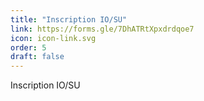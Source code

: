 ```yaml
---
title: "Inscription IO/SU"
link: https://forms.gle/7DhATRtXpxdrdqoe7
icon: icon-link.svg
order: 5
draft: false
---
```

Inscription IO/SU

